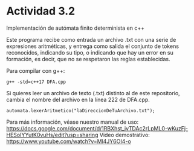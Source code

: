# Actividad 3.2

Implementación de autómata finito determinista en c++  

Este programa recibe como entrada un archivo .txt con una serie de expresiones aritméticas, y entrega como salida el conjunto de tokens reconocidos, indicando su tipo, o indicando que hay un error en su formación, es decir, que no se respetaron las reglas establecidas.  

Para compilar con g++:
```
g++ -std=c++17 DFA.cpp 
```

Si quieres leer un archivo de texto (.txt) distinto al de este repositorio, cambia el nombre del archivo en la línea 222 de DFA.cpp.
```
automata.lexerAritmetico("laDireccionDeTuArchivo.txt");
```

Para más información, véase nuestro manual de uso: https://docs.google.com/document/d/1RBXhst_ivTDAc2rLpML0-wKuzFj-HESoIYYutK0vuHs/edit?usp=sharing
Video demostrativo: https://www.youtube.com/watch?v=Ml4JY6OI4-o
